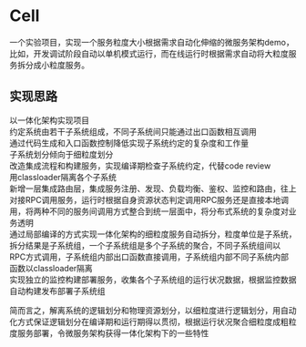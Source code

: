 # Cell
一个实验项目，实现一个服务粒度大小根据需求自动化伸缩的微服务架构demo，比如，开发调试阶段自动以单机模式运行，而在线运行时根据需求自动将大粒度服务拆分成小粒度服务。
## 实现思路
以一体化架构实现项目  
约定系统由若干子系统组成，不同子系统间只能通过出口函数相互调用  
通过代码生成和入口函数控制降低实现子系统约定的复杂度和工作量  
子系统划分倾向于细粒度划分  
改造集成流程和构建服务，实现编译期检查子系统约定，代替code review  
用classloader隔离各个子系统  
新增一层集成路由层，集成服务注册、发现、负载均衡、鉴权、监控和路由，往上对接RPC调用服务，运行时根据自身资源状态判定调用RPC服务还是直接本地调用，将两种不同的服务间调用方式整合到统一层面中，将分布式系统的复杂度对业务透明  
通过局部编译的方式实现一体化架构的细粒度服务自动拆分，粒度单位是子系统，拆分结果是子系统组，一个子系统组是多个子系统的聚合，不同子系统组间以RPC方式调用，子系统组内部出口函数直接调用，子系统组内部不同子系统内部函数以classloader隔离  
实现独立的监控构建部署服务，收集各个子系统组的运行状况数据，根据监控数据自动构建发布部署子系统组  
  
    
      
简而言之，解离系统的逻辑划分和物理资源划分，以细粒度进行逻辑划分，用自动化方式保证逻辑划分在编译期和运行期得以贯彻，根据运行状况聚合细粒度成粗粒度服务部署，令微服务架构获得一体化架构下的一些特性  
